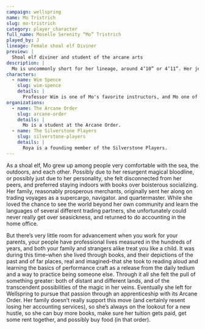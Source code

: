 ```yaml
---
campaign: wellspring
name: Mo Tristrich
slug: mo-tristrich
category: player_character
full_name: Moselle Serenity “Mo” Tristrich
played_by: J
lineage: Female shoal elf Diviner
preview: |
  Shoal elf diviner and student of the arcane arts
description: |
  Mo is uncommonly short for her lineage, around 4’10” or 4’11”. Her jet-black hair falls to the base of her shoulder blades, and is loosely wavy (though she usually braids it). Her eyes are a deep brown. Her delicate features and large eyes resemble a porcelain doll’s; this, taken together with her short height and slim, almost boyish, build, often leads strangers to assume she is an adolescent. She hates this.
characters:
  - name: Wim Spence
    slug: wim-spence
    details: |
      Professor Wim is one of Mo's favorite instructors, and Mo one of the professor's favorite students.
organizations:
  - name: The Arcane Order
    slug: arcane-order
    details: |
      Mo is a student at the Arcane Order.
  - name: The Silverstone Players
    slug: silverstone-players
    details: |
      Roya is a founding member of the Silverstone Players.
---
```


As a shoal elf, Mo grew up among people very comfortable with the sea, the outdoors, and each other. Possibly due to her resurgent magical bloodline, or possibly just due to her personality, she felt disconnected from her peers, and preferred staying indoors with books over boisterous socializing. Her family, reasonably prosperous merchants, originally sent her along on trading voyages as a supercargo, navigator. and quartermaster. While she loved the chance to see the world beyond her own community and learn the languages of several different trading partners, she unfortunately could never really get over seasickness, and returned to do accounting in the home office.

But there’s very little room for advancement when you work for your parents, your people have professional lives measured in the hundreds of years, and both your family and strangers alike treat you like a child. It was during this time–when she lived through books, and their depictions of the past and of far places, real and imagined–that she took to reading aloud and learning the basics of performance craft as a release from the daily tedium and a way to practice being someone else. Through it all she felt the pull of something greater: both of distant and different lands, and of the transcendent possibilities of the magic in her veins. Eventually she left for Wellspring to pursue that passion through an apprenticeship with its Arcane Order. Her family doesn’t really support this move (and certainly resent losing her accounting services), so she’s always on the lookout for a new hustle, so she can buy more books, make sure her tuition gets paid, get some rent together, and possibly buy food (in that order).
